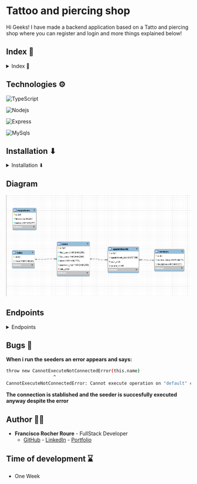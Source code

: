 
# Tattoo and piercing shop 

Hi Geeks! I have made a backend application based on a Tatto and piercing shop where you can register and login and more things explained below!

## Index 🧾
<details>

<summary> Index 🧾</summary>


- [Technologies ⚙](#technologies-)
- [Installation ⬇](#installation-)
- [Diagram](#diagram)
- [Endpoints](#endpoints)
- [Bugs 🐛](#bugs-)
- [Author 🙍‍♂️](#author-)
- [Time of development ⌛](#time-of-development-)

</details>

## Technologies ⚙

<img src="https://img.shields.io/badge/Typescript-3178C6?style=for-the-badge&logo=typescript&logoColor=white" 
alt="TypeScript" />

<img src="https://img.shields.io/badge/NodeJs-339933?style=for-the-badge&logo=Node.js&logoColor=white" 
alt="Nodejs" />

<img src="https://img.shields.io/badge/Express.js-335933?style=for-the-badge&logo=express&logoColor=white" 
alt="Express" />

<img src="https://img.shields.io/badge/mysql-4479A1?style=for-the-badge&logo=MySQL&logoColor=white" 
alt="MySqls"/>


## Installation ⬇

<details>

<summary>Installation ⬇</summary>


***Enjoy yourself with this project in your local storage executing these commands in your terminal***

**1**

***Clone the repository***
```sh
git clone https://github.com/FRR95/Proyecto-API-Buscador-Backend-I.git
```
**2**

***Install all your dependencies***
```sh
npm install
```


**3**

***Create .env file based on .env.sample variables and add its proper values***

**4**

***Run the server***
```sh
npm run dev
```


**5**

***Craete all the tables on your database***

```sh
npm run run-migrations
```


**6**

***Create data for the tables***

```sh
npm run run-seeders
```

***You can rather execute the sql code in the sql directory in the proper order (Services.sql>Roles.sql>Users.sql>Appointments.sql) from strongest to weakest table***


**7**

***Revert the tables***

```sh
npm run revert-migrations
```


</details>

## Diagram

<img src="./imgs/Captura.PNG">

## Endpoints
<details>
<summary>Endpoints</summary>

***Add in your client the following endpoints***

***AUTH***

- REGISTER A USER

 ```sh
POST localhost:4000/api/auth/register
 ```
***body***

 ```sh
{
   "first_name":"the-firt-name",
   "last_name":"the-last-name",
   "email":"your-email",
   "password-hash":"your-password"
}
 ```
- LOGIN A USER

 ```sh
POST localhost:4000/api/auth/login
 ```
***body***

 ```sh
{
   "email":"your-email",
   "password-hash":"your-password"
}
 ```
  
***USER***      

- GET A USER

 ```sh
GET localhost:4000/api/users
 ```
***You can filter the searching by their email or first name ***
 - GET YOUR USER PROFILE

 ```sh
GET localhost:4000/api/user/profile
 ```

  - UPDATE YOUR USER PROFILE

 ```sh
PUT localhost:4000/api/user/profile
 ```

 ***body***

 ```sh
{
   "first_name":"your-first-name"
}
 ```

   - DELETE A USER

 ```sh
DELETE localhost:4000/api/users/:id
 ```

 - UPDATE A USER ROLE

 ```sh
PUT localhost:4000/api/users/:id/role
 ```

  ***body***

 ```sh
{
   "role_id":id-number
}
 ```
***APPOINTMENTS***  

 - POST AN APPOINTMENT

 ```sh
POST localhost:4000/api/appointments
 ```

 ***body***

 ```sh
{
   "appointment_date":"your-appointment-date",
   "service_id":"service-id"
}
 ```
 - UPDATE AN APPOINTMENT

 ```sh
PUT localhost:4000/api/appointments
 ```

 ***body***

 ```sh
{
   "id":"appointment-id",
   "appointment_date":"your-appointment-date",
   "service_id":"service-id"
}
 ```
 - RECOVER AN APPOINTMENT

 ```sh
GET localhost:4000/api/appointments/:id
 ```

 - GET PROFILE APPOINTMENTS

 ```sh
GET localhost:4000/api/appointments
 ```

***SERVICES***  

 - GET SERVICES

 ```sh
GET localhost:4000/api/services
 ```

  - POST A SERVICE

 ```sh
POST localhost:4000/api/services
 ```

 ***body***

 ```sh
{
   "service_name":"service-name",
   "description":"service-description"
}
 ```
  - UPDATE A SERVICE

 ```sh
PUT localhost:4000/api/services/:id
 ```

 ***body***

 ```sh
{
   "service_name":"service-name"
}
 ```

   - DELETE A SERVICE

 ```sh
DELETE localhost:4000/api/services/:id
 ```

***🚩CAUTION:In some endpoints you need to be register and or with super_admin privileges showed as auth and isSuperAdmin middleware on the end points***

***header***
```sh
your-token-here
```
</details>

## Bugs 🐛

**When i run the seeders an error appears and says:**
```sh
throw new CannotExecuteNotConnectedError(this.name)
                  ^
CannotExecuteNotConnectedError: Cannot execute operation on "default" connection because connection is not yet established.
```

**The connection is stablished and the seeder is succesfully executed anyway despite the error**

## Author 🙍‍♂️

- **Francisco Rocher Roure** - FullStack Developer
  - [GitHub](https://github.com/FRR95) - [LinkedIn](https://www.linkedin.com/in/franciscorocher/) - [Portfolio](https://franciscorocherdev.com/)



## Time of development ⌛

- One Week